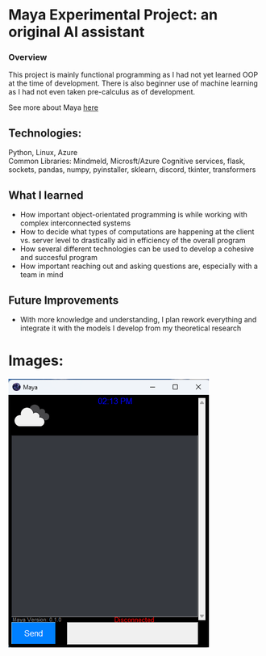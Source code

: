 # Maya Experimental Project: an original AI assistant

### Overview
This project is mainly functional programming as I had not yet learned OOP at the time of development. There is also beginner use of machine learning as I had not even taken pre-calculus as of development. 
  
See more about Maya [here][def]
## Technologies: 
Python, Linux, Azure  
Common Libraries: Mindmeld, Microsft/Azure Cognitive services, flask, sockets, pandas, numpy, pyinstaller, sklearn, discord, tkinter, transformers

[def]: https://github.com/Ca1eb9/Maya


## What I learned
- How important object-orientated programming is while working with complex interconnected systems
- How to decide what types of computations are happening at the client vs. server level to drastically aid in efficiency of the overall program
- How several different technologies can be used to develop a cohesive and succesful program
- How important reaching out and asking questions are, especially with a team in mind

## Future Improvements
- With more knowledge and understanding, I plan rework everything and integrate it with the models I develop from my theoretical research

# Images:
![Maya Application](maya.png)

